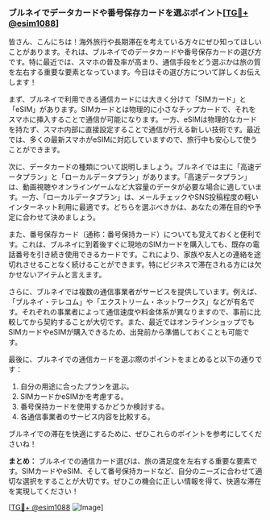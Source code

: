 ### ブルネイでデータカードや番号保存カードを選ぶポイント[[TG💪+ @esim1088](https://t.me/s/esim1088)]

皆さん、こんにちは！海外旅行や長期滞在を考えている方々にぜひ知ってほしいことがあります。それは、ブルネイでのデータカードや番号保存カードの選び方です。特に最近では、スマホの普及率が高まり、通信手段をどう選ぶかは旅の質を左右する重要な要素となっています。今日はその選び方について詳しくお伝えします！

まず、ブルネイで利用できる通信カードには大きく分けて「SIMカード」と「eSIM」があります。SIMカードとは物理的に小さなチップカードで、それをスマホに挿入することで通信が可能になります。一方、eSIMは物理的なカードを持たず、スマホ内部に直接設定することで通信が行える新しい技術です。最近では、多くの最新スマホがeSIMに対応していますので、旅行中も安心して使うことができます。

次に、データカードの種類について説明しましょう。ブルネイでは主に「高速データプラン」と「ローカルデータプラン」があります。「高速データプラン」は、動画視聴やオンラインゲームなど大容量のデータが必要な場合に適しています。一方、「ローカルデータプラン」は、メールチェックやSNS投稿程度の軽いインターネット利用に最適です。どちらを選ぶべきかは、あなたの滞在目的や予定に合わせて決めましょう。

また、番号保存カード（通称：番号保持カード）についても覚えておくと便利です。これは、ブルネイに到着後すぐに現地のSIMカードを購入しても、既存の電話番号を引き続き使用できるカードです。これにより、家族や友人との連絡を途切れさせることなく続けることができます。特にビジネスで滞在される方には欠かせないアイテムと言えます。

さらに、ブルネイでは複数の通信事業者がサービスを提供しています。例えば、「ブルネイ・テレコム」や「エクストリーム・ネットワークス」などが有名です。それぞれの事業者によって通信速度や料金体系が異なりますので、事前に比較してから契約することが大切です。また、最近ではオンラインショップでもSIMカードやeSIMが購入できるため、出発前から準備しておくことも可能です。

最後に、ブルネイでの通信カードを選ぶ際のポイントをまとめると以下の通りです：

1. 自分の用途に合ったプランを選ぶ。
2. SIMカードかeSIMかを考慮する。
3. 番号保持カードを使用するかどうか検討する。
4. 各通信事業者のサービス内容を比較する。

ブルネイでの滞在を快適にするために、ぜひこれらのポイントを参考にしてくださいね！

**まとめ：**
ブルネイでの通信カード選びは、旅の満足度を左右する重要な要素です。SIMカードやeSIM、そして番号保持カードなど、自分のニーズに合わせて適切な選択をすることが大切です。ぜひこの機会に正しい情報を得て、快適な滞在を実現してください！

[[TG💪+ @esim1088](https://t.me/s/esim1088) ![Image](https://i.postimg.cc/Y0z9fWf4/image.png)]